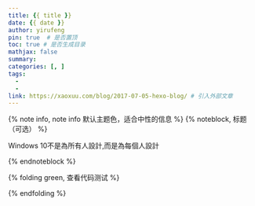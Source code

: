 ```yaml
---
title: {{ title }}
date: {{ date }}
author: yirufeng
pin: true  # 是否置顶
toc: true # 是否生成目录
mathjax: false
summary: 
categories: [, ]
tags:
  - 
  - 
link: https://xaoxuu.com/blog/2017-07-05-hexo-blog/ # 引入外部文章
---
```


{% note info, note info 默认主题色，适合中性的信息 %}
{% noteblock, 标题（可选） %}

Windows 10不是為所有人設計,而是為每個人設計

{% endnoteblock %}

{% folding green, 查看代码测试 %}

{% endfolding %}